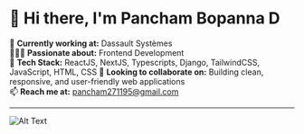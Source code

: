 # 👋 Hi there, I'm Pancham Bopanna D

🏢 **Currently working at:** Dassault Systèmes  
👨🏽‍💻 **Passionate about:** Frontend Development  
🌱 **Tech Stack:** ReactJS, NextJS, Typescripts, Django, TailwindCSS, JavaScript, HTML, CSS
💞️ **Looking to collaborate on:** Building clean, responsive, and user-friendly web applications  
📫 **Reach me at:** [pancham271195@gmail.com](mailto:pancham271195@gmail.com)

---


![Alt Text](https://media.giphy.com/media/iDOOSqoC0k3VeT9rd5/giphy.gif)


<!---
panchambopanna/panchambopanna is a ✨ special ✨ repository because its `README.md` (this file) appears on your GitHub profile.
You can click the Preview link to take a look at your changes.
--->
